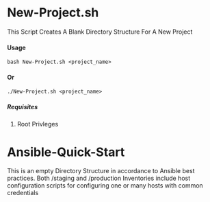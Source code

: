 # New-Project.sh
This Script Creates A Blank Directory Structure For A New Project

#### Usage
`bash New-Project.sh <project_name>`
#### Or
`./New-Project.sh <project_name>`

##### Requisites
1. Root Privleges

# Ansible-Quick-Start
This is an empty Directory Structure in accordance to Ansible best practices. Both /staging and /production Inventories include host configuration scripts for configuring one or many hosts with common credentials
